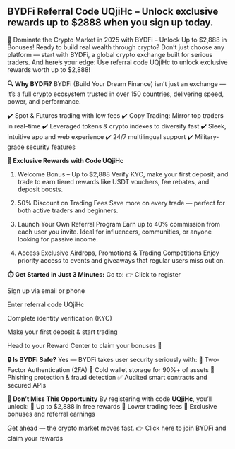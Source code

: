 ## BYDFi Referral Code UQjiHc – Unlock exclusive rewards up to $2888 when you sign up today.

🚀 Dominate the Crypto Market in 2025 with BYDFi – Unlock Up to $2,888 in Bonuses!
Ready to build real wealth through crypto? Don’t just choose any platform — start with BYDFi, a global crypto exchange built for serious traders. And here’s your edge: Use referral code UQjiHc to unlock exclusive rewards worth up to $2,888!

**🔍 Why BYDFi?**
BYDFi (Build Your Dream Finance) isn’t just an exchange — it’s a full crypto ecosystem trusted in over 150 countries, delivering speed, power, and performance.

✔️ Spot & Futures trading with low fees
✔️ Copy Trading: Mirror top traders in real-time
✔️ Leveraged tokens & crypto indexes to diversify fast
✔️ Sleek, intuitive app and web experience
✔️ 24/7 multilingual support
✔️ Military-grade security features

**🎁 Exclusive Rewards with Code UQjiHc**
1. Welcome Bonus – Up to $2,888
Verify KYC, make your first deposit, and trade to earn tiered rewards like USDT vouchers, fee rebates, and deposit boosts.

2. 50% Discount on Trading Fees
Save more on every trade — perfect for both active traders and beginners.

3. Launch Your Own Referral Program
Earn up to 40% commission from each user you invite. Ideal for influencers, communities, or anyone looking for passive income.

4. Access Exclusive Airdrops, Promotions & Trading Competitions
Enjoy priority access to events and giveaways that regular users miss out on.

**⏱️ Get Started in Just 3 Minutes:**
Go to: 👉 Click to register

Sign up via email or phone

Enter referral code UQjiHc

Complete identity verification (KYC)

Make your first deposit & start trading

Head to your Reward Center to claim your bonuses 🎉

**🔒 Is BYDFi Safe?**
Yes — BYDFi takes user security seriously with:
🔐 Two-Factor Authentication (2FA)
🧊 Cold wallet storage for 90%+ of assets
🚨 Phishing protection & fraud detection
✅ Audited smart contracts and secured APIs

**🌟 Don’t Miss This Opportunity**
By registering with code **UQjiHc**, you’ll unlock:
🎁 Up to $2,888 in free rewards
🔽 Lower trading fees
📣 Exclusive bonuses and referral earnings

Get ahead — the crypto market moves fast.
👉 Click here to join BYDFi and claim your rewards

